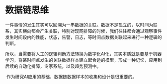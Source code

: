 # 数据链思维

​		一件事情的发生其实可以回溯为一串数据的关联。数据不是孤立的，以时间为联系，其实横向都会产生关联，特别对现网排障的时候，我们往往都会通过观察事件发生时间段内的性能，状态，告警，日志，等时间点数据关联起来进行一种逻辑的判断。

​       所以，当需要将人工的逻辑判断方法转换为数字化AI化，其实本质就是要基于机器学习，将某时间点发生的关联数据样本建立起合适的模型，形成一种记忆，应用到后续的自动化排障，专家系统，以及趋势预测中。

​       作为研究AI应用的基础，数据链数据样本的收集和设计是很重要的。